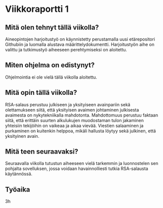 # Viikkoraportti 1

## Mitä olen tehnyt tällä viikolla?

Aineopintojen harjoitustyö on käynnistetty perustamalla uusi etärepositori Githubiin ja luomalla alustava määrittelydokumentti. Harjoitustyön aihe on valittu ja tutkimustyö aiheeseen perehtymiseksi on aloitettu.

## Miten ohjelma on edistynyt?

Ohjelmointia ei ole vielä tällä viikolla aloitettu.

## Mitä opin tällä viikolla?

RSA-salaus perustuu julkiseen ja yksityiseen avainpariin sekä olettamukseen siitä, että yksityisen avaimen johtaminen julkisesta avaimesta on nykytekniikalla mahdotonta. Mahdottomuus perustuu faktaan siitä, että erittäin suurten alkulukujen muodostaman tulon jakaminen yhteisiin tekijöihin on vaikeaa ja aikaa vievää. Viestien salaaminen ja purkaminen on kuitenkin helppoa, mikäli hallusta löytyy sekä julkinen, että yksityinen avain.

## Mitä teen seuraavaksi?

Seuraavalla viikolla tutustun aiheeseen vielä tarkemmin ja luonnostelen sen pohjalta sovelluksen, jossa voidaan havainnolliesti tutkia RSA-salausta käytännössä.

## Työaika

3h

